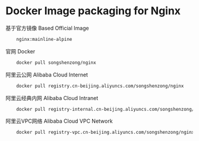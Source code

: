 # Docker Image packaging for Nginx


基于官方镜像 Based Official Image

```bash
    nginx:mainline-alpine
```



官网 Docker

```bash
    docker pull songshenzong/nginx
```



阿里云公网 Alibaba Cloud Internet

```bash
    docker pull registry.cn-beijing.aliyuncs.com/songshenzong/nginx
```



阿里云经典内网 Alibaba Cloud Intranet

```bash
    docker pull registry-internal.cn-beijing.aliyuncs.com/songshenzong/nginx
```



阿里云VPC网络 Alibaba Cloud VPC Network

```bash
    docker pull registry-vpc.cn-beijing.aliyuncs.com/songshenzong/nginx
```

